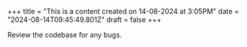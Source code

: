 +++
title = "This is a content created on 14-08-2024 at 3:05PM"
date = "2024-08-14T09:45:49.801Z"
draft = false
+++

  Review the codebase for any bugs.
        